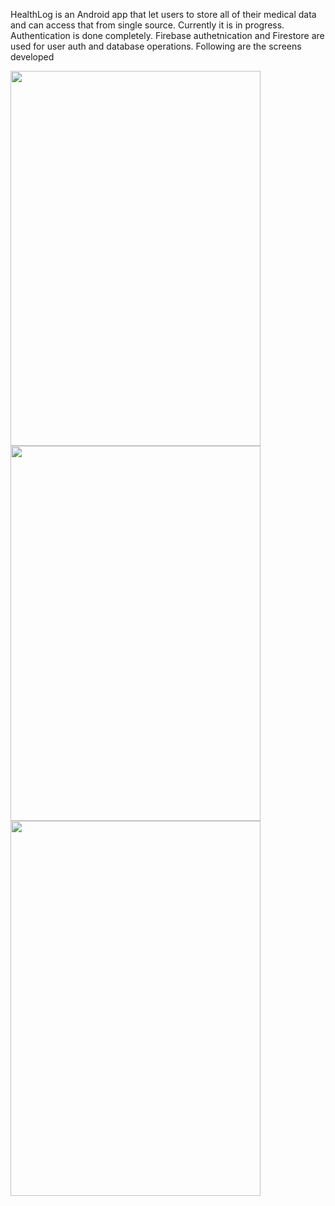 HealthLog is an Android app that let users to store all of their medical data and can access that from single source. 
Currently it is in progress. 
Authentication is done completely. 
Firebase authetnication and Firestore are used for user auth and database operations.
Following are the screens developed 

<img src="https://github.com/chakshuharsh/HealthLog/assets/78860762/a5958ac1-5b67-480d-9525-e802bde4fb10" width="400" height="600">
<img src="https://github.com/chakshuharsh/HealthLog/assets/78860762/7dc8e52f-9877-48c6-907d-150a6fed4903" width="400" height="600">
<img src="https://github.com/chakshuharsh/HealthLog/assets/78860762/53f5ea7c-cd34-49a8-be2b-4e744d45950d" width="400" height="600">
